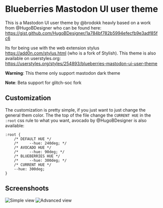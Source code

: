 # Blueberries Mastodon UI user theme

This is a Mastodon UI user theme by @brodokk heavly based on a work from
@HugoBDesigner who can be found here: https://gist.github.com/HugoBDesigner/1a784bf782b5994efecfb9e3adf85fc6

Its for being use with the web extension stylus https://add0n.com/stylus.html
(who is a fork of Stylish). This theme is also available on userstyles.org:
https://userstyles.org/styles/254893/blueberries-mastodon-ui-user-theme

**Warning**: This theme only support mastodon dark theme

**Note**: Beta support for glitch-soc fork

## Customization

The customization is pretty simple, if you just want to just change the general
them color. The the top of the file change the `CURRENT HUE` in the `:root`
css rule to what you want, avocado by @HugoBDesigner is also available:

```
:root {
    /* DEFAULT HUE */
    /*     --hue: 240deg; */
    /* AVOCADO HUE */
    /*     --hue: 90deg; */
    /* BLUEBERRIES HUE */
    /*     --hue: 300deg; */
    /* CURRENT HUE */
    --hue: 300deg;
}
```

## Screenshoots

![Simple view](https://userstyles.org/style_screenshots/254893_after.png)
![Advanced view](https://userstyles.org/style_screenshots/254893_additional_41580.png)
